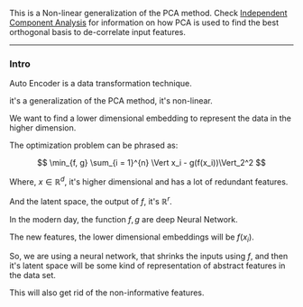 This is a Non-linear generalization of the PCA method. 
Check [Independent Component Analysis](../AMATH%20582%20Data%20Science/Independent%20Component%20Analysis.md) for information on how PCA is used to find the best orthogonal basis to de-correlate input features. 

---
### **Intro**

Auto Encoder is a data transformation technique. 

it's a generalization of the PCA method, it's non-linear. 

We want to find a lower dimensional embedding to represent the data in the higher dimension. 

The optimization problem can be phrased as: 

$$
\min_{f, g} \sum_{i = 1}^{n}
\Vert x_i - g(f(x_i))\Vert_2^2
$$

Where, $x\in \mathbb{R}^d$, it's higher dimensional and has a lot of redundant features. 

And the latent space, the output of $f$, it's $\mathbb{R}^{r}$. 

In the modern day, the function $f, g$ are deep Neural Network.

The new features, the lower dimensional embeddings will be $f(x_i)$. 

So, we are using a neural network, that shrinks the inputs using $f$, and then it's latent space will be some kind of representation of abstract features in the data set. 

This will also get rid of the non-informative features. 



